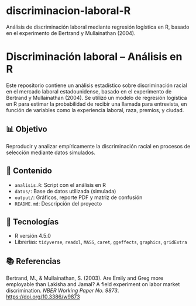 # discriminacion-laboral-R
Análisis de discriminación laboral mediante regresión logística en R, basado en el experimento de Bertrand y Mullainathan (2004).
# Discriminación laboral – Análisis en R

Este repositorio contiene un análisis estadístico sobre discriminación racial en el mercado laboral estadounidense, basado en el experimento de Bertrand y Mullainathan (2004). Se utilizó un modelo de regresión logística en R para estimar la probabilidad de recibir una llamada para entrevista, en función de variables como la experiencia laboral, raza, premios, y ciudad.

## 📊 Objetivo

Reproducir y analizar empíricamente la discriminación racial en procesos de selección mediante datos simulados.

## 📁 Contenido

- `analisis.R`: Script con el análisis en R
- `datos/`: Base de datos utilizada (simulada)
- `output/`: Gráficos, reporte PDF y matriz de confusión
- `README.md`: Descripción del proyecto

## 📌 Tecnologías

- R versión 4.5.0
- Librerías: `tidyverse`, `readxl`, `MASS`, `caret`, `ggeffects`, `graphics`, `gridExtra`

## 📚 Referencias

Bertrand, M., & Mullainathan, S. (2003). Are Emily and Greg more employable than Lakisha and Jamal? A field experiment on labor market discrimination. *NBER Working Paper No. 9873*. https://doi.org/10.3386/w9873
